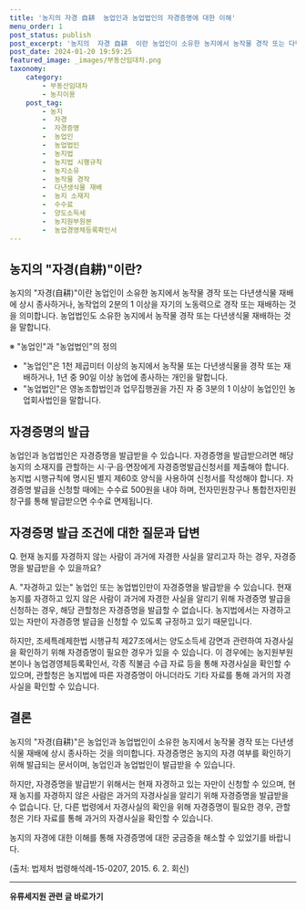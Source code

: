 ```yaml
---
title: '농지의 자경 自耕  농업인과 농업법인의 자경증명에 대한 이해'
menu_order: 1
post_status: publish
post_excerpt: '농지의  자경 自耕  이란 농업인이 소유한 농지에서 농작물 경작 또는 다년생식물 재배에 상시 종사하거나, 농작업의 2분의 1 이상을 자기의 노동력으로 경작 또는 재배하는 것을 의미합니다. 농업법인도 소유한 농지에서 농작물 경작 또는 다년생식물 재배하는 것을 말합니다.'
post_date: 2024-01-20 19:59:25
featured_image: _images/부동산임대차.png
taxonomy:
    category:
        - 부동산임대차
        - 농지이용
    post_tag:
        - 농지
        -  자경
        -  자경증명
        -  농업인
        -  농업법인
        -  농지법
        -  농지법 시행규칙
        -  농지소유
        -  농작물 경작
        -  다년생식물 재배
        -  농지 소재지
        -  수수료
        -  양도소득세
        -  농지원부원본
        -  농업경영체등록확인서
---
```



## 농지의 "자경(自耕)"이란?

농지의 "자경(自耕)"이란 농업인이 소유한 농지에서 농작물 경작 또는 다년생식물 재배에 상시 종사하거나, 농작업의 2분의 1 이상을 자기의 노동력으로 경작 또는 재배하는 것을 의미합니다. 농업법인도 소유한 농지에서 농작물 경작 또는 다년생식물 재배하는 것을 말합니다.

※ "농업인"과 "농업법인"의 정의

- "농업인"은 1천 제곱미터 이상의 농지에서 농작물 또는 다년생식물을 경작 또는 재배하거나, 1년 중 90일 이상 농업에 종사하는 개인을 말합니다.
- "농업법인"은 영농조합법인과 업무집행권을 가진 자 중 3분의 1 이상이 농업인인 농업회사법인을 말합니다.

## 자경증명의 발급

농업인과 농업법인은 자경증명을 발급받을 수 있습니다. 자경증명을 발급받으려면 해당 농지의 소재지를 관할하는 시·구·읍·면장에게 자경증명발급신청서를 제출해야 합니다. 농지법 시행규칙에 명시된 별지 제60호 양식을 사용하여 신청서를 작성해야 합니다. 자경증명 발급을 신청할 때에는 수수료 500원을 내야 하며, 전자민원창구나 통합전자민원창구를 통해 발급받으면 수수료 면제됩니다.

## 자경증명 발급 조건에 대한 질문과 답변

Q. 현재 농지를 자경하지 않는 사람이 과거에 자경한 사실을 알리고자 하는 경우, 자경증명을 발급받을 수 있을까요?

A. "자경하고 있는" 농업인 또는 농업법인만이 자경증명을 발급받을 수 있습니다. 현재 농지를 자경하고 있지 않은 사람이 과거에 자경한 사실을 알리기 위해 자경증명 발급을 신청하는 경우, 해당 관할청은 자경증명을 발급할 수 없습니다. 농지법에서는 자경하고 있는 자만이 자경증명 발급을 신청할 수 있도록 규정하고 있기 때문입니다.

하지만, 조세특례제한법 시행규칙 제27조에서는 양도소득세 감면과 관련하여 자경사실을 확인하기 위해 자경증명이 필요한 경우가 있을 수 있습니다. 이 경우에는 농지원부원본이나 농업경영체등록확인서, 각종 직불금 수급 자료 등을 통해 자경사실을 확인할 수 있으며, 관할청은 농지법에 따른 자경증명이 아니더라도 기타 자료를 통해 과거의 자경사실을 확인할 수 있습니다.

## 결론

농지의 "자경(自耕)"은 농업인과 농업법인이 소유한 농지에서 농작물 경작 또는 다년생식물 재배에 상시 종사하는 것을 의미합니다. 자경증명은 농지의 자경 여부를 확인하기 위해 발급되는 문서이며, 농업인과 농업법인이 발급받을 수 있습니다.

하지만, 자경증명을 발급받기 위해서는 현재 자경하고 있는 자만이 신청할 수 있으며, 현재 농지를 자경하지 않은 사람은 과거의 자경사실을 알리기 위해 자경증명을 발급받을 수 없습니다. 단, 다른 법령에서 자경사실의 확인을 위해 자경증명이 필요한 경우, 관할청은 기타 자료를 통해 과거의 자경사실을 확인할 수 있습니다.

농지의 자경에 대한 이해를 통해 자경증명에 대한 궁금증을 해소할 수 있었기를 바랍니다.

(출처: 법제처 법령해석례-15-0207, 2015. 6. 2. 회신)
<!-- wp:separator -->
<hr class="wp-block-separator has-alpha-channel-opacity"/>
<!-- /wp:separator -->

<!-- wp:group {"backgroundColor":"base","layout":{"type":"constrained"}} -->
<div class="wp-block-group has-base-background-color has-background"><!-- wp:paragraph {"align":"center","fontSize":"medium"} -->
<p class="has-text-align-center has-large-font-size"><strong>유류세지원 관련 글 바로가기</strong></p>
<!-- /wp:paragraph -->


<!-- wp:latest-posts
{"categories":[{"id":14360,"count":19,"description":"","link":"https://uknowlaw.com/category/%ec%9c%a0%eb%a5%98%ec%84%b8%ec%a7%80%ec%9b%90/","name":"유류세지원","slug":"유류세지원","taxonomy":"category","parent":0,"meta":[],"_links":{"self":[{"href":"https://uknowlaw.com/wp-json/wp/v2/categories/14360"}],"collection":[{"href":"https://uknowlaw.com/wp-json/wp/v2/categories"}],"about":[{"href":"https://uknowlaw.com/wp-json/wp/v2/taxonomies/category"}],"wp:post_type":[{"href":"https://uknowlaw.com/wp-json/wp/v2/posts?categories=14360"}],"curies":[{"name":"wp","href":"https://api.w.org/{rel}","templated":true}]}}],"postsToShow":100,"excerptLength":28,"postLayout":"grid","columns":2,"featuredImageAlign":"left","featuredImageSizeSlug":"large","fontSize":"small"} /--></div>
<!-- /wp:group -->